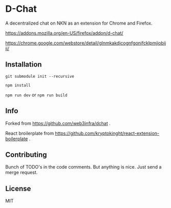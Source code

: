 # D-Chat

A decentralized chat on NKN as an extension for Chrome and Firefox.

https://addons.mozilla.org/en-US/firefox/addon/d-chat/

https://chrome.google.com/webstore/detail/glnmkakdjcognfgonjfcklpmjiobijii/

## Installation

`git submodule init --recursive`

`npm install`

`npm run dev`
or
`npm run build`

## Info

Forked from https://github.com/web3infra/dchat .

React broilerplate from https://github.com/kryptokinght/react-extension-boilerplate .

## Contributing

Bunch of TODO's in the code comments. But anything is nice. Just send a merge request.

## License

MIT
